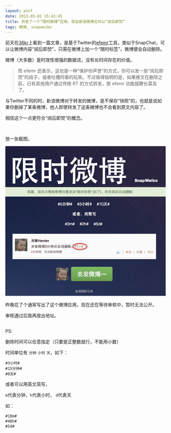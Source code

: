 ```yaml
---
layout: post
date: 2013-05-01 15:43:45
title: 开发了一个“限时微博”应用，现在新浪微博也可以“阅后即焚”
tags: 微博, snapweibo
---
```


前天在[36kr](http://www.36kr.com/p/202923.html)上看到一篇文章，是基于Twitter的[efemr](http://www.efemr.com/)工具，类似于SnapChat，可以让微博内容“阅后即焚”，只需在微博上加一个“限时标签”，微博便会自动删除。

微博（大多数）是时效性很强的数据流，没有长时间存在的价值。

>而 efemr 还表示，这也是一种“保护你声誉”的方式，你可以发一些“阅后即焚”的段子，或者吐槽同事的玩笑。不过值得指明的是，如果推文在删除之前，已有其他用户通过传统 RT 的方式转发，那 efemr 功能就鞭长莫及了。

与Twitter不同的时，新浪微博对于转发的微博，是不保存“快照”的，也就是说如果你删掉了某条微博，他人即使转发了这条微博也不会看到原文内容了。


相信这个一点更符合“阅后即焚”的概念。

<br />

	
放一张截图。

![限时微博](/pic/snapweibo.png)

昨晚花了个通宵写出了这个微博应用，现在还在等待审核中，暂时无法公开。

审核通过后我再放出地址。


<br />
PS:

删除时间可以任意指定（只要是正整数就行，不能用小数）

时间单位有 `分钟` `小时` `天`，如下：

	#3小时#
	#15分钟#
	#8天#

或者可以用英文简写，

`m`代表分钟，`h`代表小时， `d`代表天

如：

	#10m#
	#48h#
	#5d#
	

	
